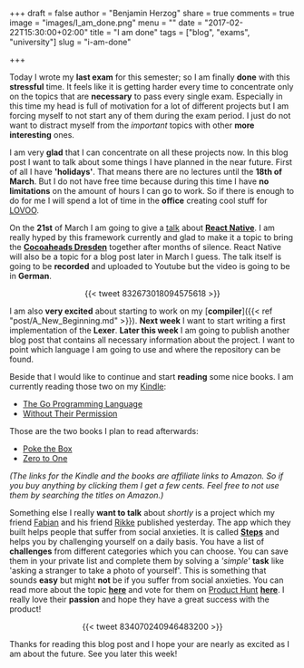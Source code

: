 +++
draft = false
author = "Benjamin Herzog"
share = true
comments = true
image = "images/I_am_done.png"
menu = ""
date = "2017-02-22T15:30:00+02:00"
title = "I am done"
tags = ["blog", "exams", "university"]
slug = "i-am-done"

+++

Today I wrote my **last exam** for this semester; so I am finally **done** with this **stressful** time. It feels like it is getting harder every time to concentrate only on the topics that are **necessary** to pass every single exam. Especially in this time my head is full of motivation for a lot of different projects but I am forcing myself to not start any of them during the exam period. I just do not want to distract myself from the *important* topics with other **more interesting** ones.

I am very **glad** that I can concentrate on all these projects now. In this blog post I want to talk about some things I have planned in the near future. First of all I have **'holidays'**. That means there are no lectures until the **18th of March**. But I do not have free time because during this time I have **no limitations** on the amount of hours I can go to work. So if there is enough to do for me I will spend a lot of time in the **office** creating cool stuff for [LOVOO](https://www.lovoo.com).

On the **21st** of March I am going to give a [talk](https://www.meetup.com/de-DE/Cocoaheads-Dresden/events/237722653/) about [**React Native**](https://github.com/facebook/react-native). I am really hyped by this framework currently and glad to make it a topic to bring the [**Cocoaheads Dresden**](https://www.meetup.com/de-DE/Cocoaheads-Dresden/) together after months of silence. React Native will also be a topic for a blog post later in March I guess. The talk itself is going to be **recorded** and uploaded to Youtube but the video is going to be in **German**.

<center>{{< tweet 832673018094575618 >}}</center>

I am also **very excited** about starting to work on my [**compiler**]({{< ref "post/A_New_Beginning.md" >}}). **Next week** I want to start writing a first implementation of the **Lexer**. **Later this week** I am going to publish another blog post that contains all necessary information about the project. I want to point which language I am going to use and where the repository can be found.

Beside that I would like to continue and start **reading** some nice books. I am currently reading those two on my [Kindle](http://amzn.to/2m7fLsH):

- [The Go Programming Language](http://amzn.to/2mbzxjd)
- [Without Their Permission](http://amzn.to/2m6VLq2)

Those are the two books I plan to read afterwards:

- [Poke the Box](http://amzn.to/2kLdrqW)
- [Zero to One](http://amzn.to/2lugK2M)

*(The links for the Kindle and the books are affiliate links to Amazon. So if you buy anything by clicking them I get a few cents. Feel free to not use them by searching the titles on Amazon.)*

Something else I really **want to talk** about *shortly* is a project which my friend [Fabian](https://twitter.com/fabianehlert) and his friend [Rikke](https://twitter.com/Rikkekoblauch) published yesterday. The app which they built helps people that suffer from social anxieties. It is called [**Steps**](https://www.stepsapp.xyz) and helps you by challenging yourself on a daily basis. You have a list of **challenges** from different categories which you can choose. You can save them in your private list and complete them by solving a *'simple'* **task** like 'asking a stranger to take a photo of yourself'. This is something that sounds **easy** but might **not** be if you suffer from social anxieties. You can read more about the topic [**here**](https://medium.com/steps/launching-steps-app-29bcc6fb20cd#.yg6kmqeaa) and vote for them on [Product Hunt](https://www.producthunt.com) [**here**](https://www.producthunt.com/posts/steps-3). I really love their **passion** and hope they have a great success with the product!

<center>{{< tweet 834070240946483200 >}}</center>

Thanks for reading this blog post and I hope your are nearly as excited as I am about the future. See you later this week!
